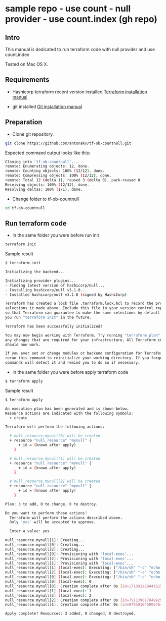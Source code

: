 # sample repo - use count - null provider - use count.index (gh repo) 

## Intro

This manual is dedicated to run terraform code with null provider and use count.index

Tested on Mac OS X.

## Requirements

- Hashicorp terraform recent version installed
[Terraform installation manual](https://learn.hashicorp.com/tutorials/terraform/install-cli)

- git installed
[Git installation manual](https://git-scm.com/download/mac)

## Preparation 
- Clone git repository. 

```bash
git clone https://github.com/antonakv/tf-ob-countnull.git
```

Expected command output looks like this:

```bash
Cloning into 'tf-ob-countnull'...
remote: Enumerating objects: 12, done.
remote: Counting objects: 100% (12/12), done.
remote: Compressing objects: 100% (12/12), done.
remote: Total 12 (delta 1), reused 3 (delta 0), pack-reused 0
Receiving objects: 100% (12/12), done.
Resolving deltas: 100% (1/1), done.
```

- Change folder to tf-ob-countnull

```bash
cd tf-ob-countnull
```

## Run terraform code

- In the same folder you were before run init

```bash
terraform init
```

Sample result
```bash
$ terraform init

Initializing the backend...

Initializing provider plugins...
- Finding latest version of hashicorp/null...
- Installing hashicorp/null v3.1.0...
- Installed hashicorp/null v3.1.0 (signed by HashiCorp)

Terraform has created a lock file .terraform.lock.hcl to record the provider
selections it made above. Include this file in your version control repository
so that Terraform can guarantee to make the same selections by default when
you run "terraform init" in the future.

Terraform has been successfully initialized!

You may now begin working with Terraform. Try running "terraform plan" to see
any changes that are required for your infrastructure. All Terraform commands
should now work.

If you ever set or change modules or backend configuration for Terraform,
rerun this command to reinitialize your working directory. If you forget, other
commands will detect it and remind you to do so if necessary.
```

- In the same folder you were before apply terraform code

```bash
$ terraform apply
```

Sample result
```bash
$ terraform apply

An execution plan has been generated and is shown below.
Resource actions are indicated with the following symbols:
  + create

Terraform will perform the following actions:

  # null_resource.mynull[0] will be created
  + resource "null_resource" "mynull" {
      + id = (known after apply)
    }

  # null_resource.mynull[1] will be created
  + resource "null_resource" "mynull" {
      + id = (known after apply)
    }

  # null_resource.mynull[2] will be created
  + resource "null_resource" "mynull" {
      + id = (known after apply)
    }

Plan: 3 to add, 0 to change, 0 to destroy.

Do you want to perform these actions?
  Terraform will perform the actions described above.
  Only 'yes' will be accepted to approve.

  Enter a value: yes

null_resource.mynull[1]: Creating...
null_resource.mynull[0]: Creating...
null_resource.mynull[2]: Creating...
null_resource.mynull[0]: Provisioning with 'local-exec'...
null_resource.mynull[2]: Provisioning with 'local-exec'...
null_resource.mynull[1]: Provisioning with 'local-exec'...
null_resource.mynull[1] (local-exec): Executing: ["/bin/sh" "-c" "echo 1"]
null_resource.mynull[2] (local-exec): Executing: ["/bin/sh" "-c" "echo 2"]
null_resource.mynull[0] (local-exec): Executing: ["/bin/sh" "-c" "echo 0"]
null_resource.mynull[0] (local-exec): 0
null_resource.mynull[0]: Creation complete after 0s [id=1710819284416256305]
null_resource.mynull[1] (local-exec): 1
null_resource.mynull[2] (local-exec): 2
null_resource.mynull[2]: Creation complete after 0s [id=7511390178499293104]
null_resource.mynull[1]: Creation complete after 0s [id=8795816450067643007]

Apply complete! Resources: 3 added, 0 changed, 0 destroyed.
```
